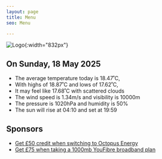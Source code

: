 ```yaml
---
layout: page
title: Menu
seo: Menu

---
```


![Logo](/images/logo.jpg){:width="832px"}

<!-- weather_marker starts -->
## On Sunday, 18 May 2025

- The average temperature today is 18.47˚C,
- With highs of 18.87˚C and lows of 17.62˚C,
- It may feel like 17.68˚C with scattered clouds
- The wind speed is 1.34m/s and visibility is 10000m
- The pressure is 1020hPa and humidity is 50%
- The sun will rise at 04:10 and set at 19:59

<!-- weather_marker ends -->

## Sponsors

- [Get £50 credit when switching to Octopus Energy](https://bit.ly/3oD1nnS)
- [Get £75 when taking a 1000mb YouFibre broadband plan](https://aklam.io/91zWhU?)
